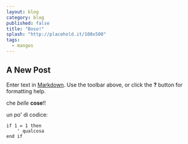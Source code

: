 ```yaml
---
layout: blog
category: blog
published: false
title: "Boso!"
splash: "http://placehold.it/100x500"
tags: 
  - mangos
---
```


## A New Post

Enter text in [Markdown](http://daringfireball.net/projects/markdown/). Use the toolbar above, or click the **?** button for formatting help.

che *belle* **cose**!!

un po' di codice:

	if 1 = 1 then
    	' qualcosa
	end if